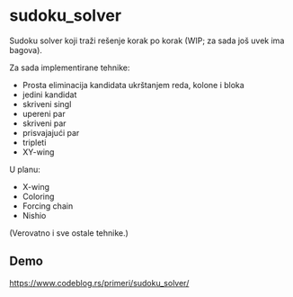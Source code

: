 # sudoku_solver

Sudoku solver koji traži rešenje korak po korak (WIP; za sada još uvek ima bagova).

Za sada implementirane tehnike:

- Prosta eliminacija kandidata ukrštanjem reda, kolone i bloka
- jedini kandidat
- skriveni singl
- upereni par
- skriveni par
- prisvajajući par
- tripleti
- XY-wing

U planu:

- X-wing
- Coloring
- Forcing chain
- Nishio

(Verovatno i sve ostale tehnike.)

## Demo

https://www.codeblog.rs/primeri/sudoku_solver/
